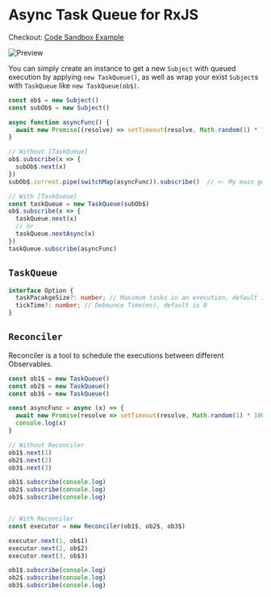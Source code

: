 # Async Task Queue for RxJS

Checkout: [Code Sandbox Example](https://codesandbox.io/s/task-queue-for-rxjs-g1prs6?file=/src/App.js)

![Preview](https://github.com/captain-martin/task-queue-for-rxjs/blob/master/preview.png)

You can simply create an instance to get a new `Subject` with queued execution by applying `new TaskQueue()`, as well as wrap your exist `Subject`s with `TaskQueue` like `new TaskQueue(ob$)`.

```ts
const ob$ = new Subject()
const subOb$ = new Subject()

async function asyncFunc() {
  await new Promise((resolve) => setTimeout(resolve, Math.random(1) * 1000))
}

// Without [TaskQueue]
ob$.subscribe(x => {
  subOb$.next(x)
})
subOb$.current.pipe(switchMap(asyncFunc)).subscribe()  // <- My main goal is to make sure the [asyncFunc] is executed asyncronously.

// With [TaskQueue]
const taskQueue = new TaskQueue(subOb$)
ob$.subscribe(x => {
  taskQueue.next(x)
  // or
  taskQueue.nextAsync(x)
})
taskQueue.subscribe(asyncFunc)
```

## `TaskQueue`

```ts
interface Option {
  taskPacakgeSize?: number; // Maximum tasks in an execution, default is 1
  tickTime?: number; // Debounce Time(ms), default is 0
}
```

## `Reconciler`

Reconciler is a tool to schedule the executions between different Observables.

```ts
const ob1$ = new TaskQueue()
const ob2$ = new TaskQueue()
const ob3$ = new TaskQueue()

const asyncFunc = async (x) => {
  await new Promise(resolve => setTimeout(resolve, Math.random(1) * 1000))
  console.log(x)
}

// Without Reconciler
ob1$.next(1)
ob2$.next(2)
ob3$.next(3)

ob1$.subscribe(console.log)
ob2$.subscribe(console.log)
ob3$.subscribe(console.log)


// With Reconciler
const executor = new Reconciler(ob1$, ob2$, ob3$)

executor.next(1, ob$1)
executor.next(2, ob$2)
executor.next(3, ob$3)

ob1$.subscribe(console.log)
ob2$.subscribe(console.log)
ob3$.subscribe(console.log)
```
